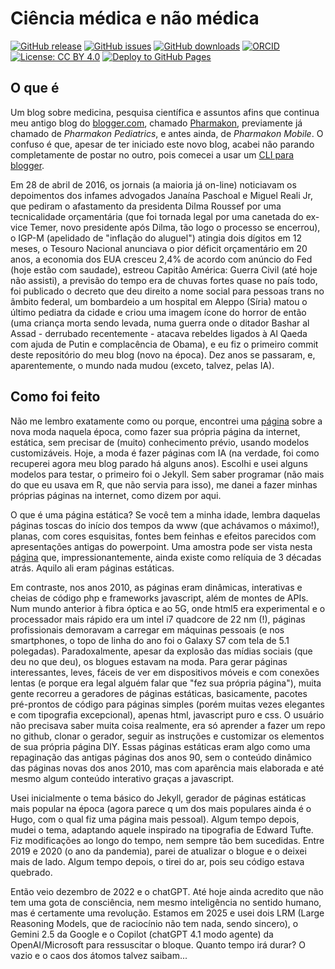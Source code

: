 # Ciência médica e não médica

[![GitHub release](https://img.shields.io/github/release/fhcflx/ciencia-medica.svg)](https://github.com/fhcflx/ciencia-medica/releases)
[![GitHub issues](https://img.shields.io/github/issues/fhcflx/ciencia-medica.svg)](https://github.com/fhcflx/ciencia-medica/issues)
[![GitHub downloads](https://img.shields.io/github/downloads/fhcflx/ciencia-medica/total.svg)](https://github.com/fhcflx/ciencia-medica/releases)
[![ORCID](https://img.shields.io/badge/ORCID-0000--0002--8398--0993-blue.svg)](https://orcid.org/0000-0002-8398-0993)
[![License: CC BY 4.0](https://img.shields.io/badge/License-CC%20BY%204.0-lightgrey.svg)](https://creativecommons.org/licenses/by/4.0)
[![Deploy to GitHub Pages](https://github.com/fhcflx/ciencia-medica/actions/workflows/jekyll.yml/badge.svg)](https://github.com/fhcflx/ciencia-medica/actions/workflows/jekyll.yml)

## O que é

Um blog sobre medicina, pesquisa científica e assuntos afins que continua meu antigo blog do [blogger.com](https://www.blogger.com), chamado [Pharmakon](https://pharmak.blogspot.com), previamente já chamado de _Pharmakon Pediatrics_, e antes ainda, de _Pharmakon Mobile_. O confuso é que, apesar de ter iniciado este novo blog, acabei não parando completamente de postar no outro, pois comecei a usar um [CLI para blogger](https://github.com/fhcflx/blogger-CLI/).

Em 28 de abril de 2016, os jornais (a maioria já on-line) noticiavam os depoimentos dos infames advogados Janaína Paschoal e Miguel Reali Jr, que pediram o afastamento da presidenta Dilma Roussef por uma tecnicalidade orçamentária (que foi tornada legal por uma canetada do ex-vice Temer, novo presidente após Dilma, tão logo o processo se encerrou), o IGP-M (apelidado de "inflação do aluguel") atingia dois dígitos em 12 meses, o Tesouro Nacional anunciava o pior déficit orçamentário em 20 anos, a economia dos EUA cresceu 2,4% de acordo com anúncio do Fed (hoje estão com saudade), estreou Capitão América: Guerra Civil (até hoje não assisti), a previsão do tempo era de chuvas fortes quase no país todo, foi publicado o decreto que deu direito a nome social para pessoas trans no âmbito federal, um bombardeio a um hospital em Aleppo (Síria) matou o último pediatra da cidade e criou uma imagem ícone do horror de então (uma criança morta sendo levada, numa guerra onde o ditador Bashar al Assad - derrubado recentemente - atacava rebeldes ligados à Al Qaeda com ajuda de Putin e complacência de Obama), e eu fiz o primeiro commit deste repositório do meu blog (novo na época). Dez anos se passaram, e, aparentemente, o mundo nada mudou (exceto, talvez, pelas IA).

## Como foi feito

Não me lembro exatamente como ou porque, encontrei uma [página][static] sobre a nova moda naquela época, como fazer sua própria página da internet, estática, sem precisar de (muito) conhecimento prévio, usando modelos customizáveis. Hoje, a moda é fazer páginas com IA (na verdade, foi como recuperei agora meu blog parado há alguns anos). Escolhi e usei alguns modelos para testar, o primeiro foi o Jekyll. Sem saber programar (não mais do que eu usava em R, que não servia para isso), me danei a fazer minhas próprias páginas na internet, como dizem por aqui.

O que é uma página estática? Se você tem a minha idade, lembra daquelas páginas toscas do início dos tempos da www (que achávamos o máximo!), planas, com cores esquisitas, fontes bem feinhas e efeitos parecidos com apresentações antigas do powerpoint. Uma amostra pode ser vista nesta [página][netscape] que, impressionantemente, ainda existe como relíquia de 3 décadas atrás. Aquilo ali eram páginas estáticas.

Em contraste, nos anos 2010, as páginas eram dinâmicas, interativas e cheias de código php e frameworks javascript, além de montes de APIs. Num mundo anterior à fibra óptica e ao 5G, onde html5 era experimental e o processador mais rápido era um intel i7 quadcore de 22 nm (!), páginas profissionais demoravam a carregar em máquinas pessoais (e nos smartphones, o topo de linha do ano foi o Galaxy S7 com tela de 5.1 polegadas). Paradoxalmente, apesar da explosão das mídias sociais (que deu no que deu), os blogues estavam na moda. Para gerar páginas interessantes, leves, fáceis de ver em dispositivos móveis e com conexões lentas (e porque era legal alguém falar que "fez sua própria página"), muita gente recorreu a geradores de páginas estáticas, basicamente, pacotes pré-prontos de código para páginas simples (porém muitas vezes elegantes e com tipografia excepcional), apenas html, javascript puro e css. O usuário não precisava saber muita coisa realmente, era só aprender a fazer um repo no github, clonar o gerador, seguir as instruções e customizar os elementos de sua própria página DIY. Essas páginas estáticas eram algo como uma repaginação das antigas páginas dos anos 90, sem o conteúdo dinâmico das páginas novas dos anos 2010, mas com aparência mais elaborada e até mesmo algum conteúdo interativo graças a javascript.

Usei inicialmente o tema básico do Jekyll, gerador de páginas estáticas mais popular na época (agora parece q um dos mais populares ainda é o Hugo, com o qual fiz uma página mais pessoal). Algum tempo depois, mudei o tema, adaptando aquele inspirado na tipografia de Edward Tufte. Fiz modificações ao longo do tempo, nem sempre tão bem sucedidas. Entre 2019 e 2020 (o ano da pandemia), parei de atualizar o blogue e o deixei mais de lado. Algum tempo depois, o tirei do ar, pois seu código estava quebrado.

Então veio dezembro de 2022 e o chatGPT. Até hoje ainda acredito que não tem uma gota de consciência, nem mesmo inteligência no sentido humano, mas é certamente uma revolução. Estamos em 2025 e usei dois LRM (Large Reasoning Models, que de raciocínio não tem nada, sendo sincero), o Gemini 2.5 da Google e o Copilot (chatGPT 4.1 modo agente) da OpenAI/Microsoft para ressuscitar o bloque. Quanto tempo irá durar? O vazio e o caos dos átomos talvez saibam...

[static]: https://staticgen.com
[netscape]: http://www.mcom.com/home/welcome.html
